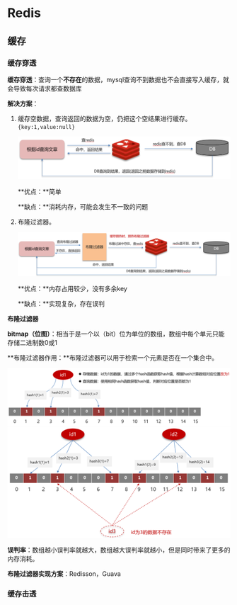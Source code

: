 # Redis

## 缓存

### 缓存穿透

**缓存穿透**：查询一个**不存在**的数据，mysql查询不到数据也不会直接写入缓存，就会导致每次请求都查数据库

**解决方案**：

1. 缓存空数据，查询返回的数据为空，仍把这个空结果进行缓存。`{key:1,value:null}`

   <img src="https://raw.githubusercontent.com/StayPassion/Java-Interview/master/docs/redis-picture/1.png" alt="3" style="zoom:60%;" />

   **优点：**简单

   **缺点：**消耗内存，可能会发生不一致的问题

2. 布隆过滤器。

   <img src="https://raw.githubusercontent.com/StayPassion/Java-Interview/master/docs/redis-picture/2.png" alt="3" style="zoom:60%;" />

   **优点：**内存占用较少，没有多余key

   **缺点：**实现复杂，存在误判

   

**布隆过滤器**

**bitmap（位图）**：相当于是一个以（bit）位为单位的数组，数组中每个单元只能存储二进制数0或1

**布隆过滤器作用：**布隆过滤器可以用于检索一个元素是否在一个集合中。

<img src="https://raw.githubusercontent.com/StayPassion/Java-Interview/master/docs/redis-picture/3.png" alt="3" style="zoom:60%;" />



<img src="https://raw.githubusercontent.com/StayPassion/Java-Interview/master/docs/redis-picture/4.png" alt="3" style="zoom:60%;" />

**误判率**：数组越小误判率就越大，数组越大误判率就越小，但是同时带来了更多的内存消耗。

**布隆过滤器实现方案**：Redisson，Guava



### 缓存击透

